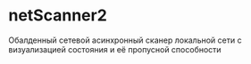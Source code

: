 # netScanner2
Обалденный сетевой асинхронный сканер локальной сети с визуализацией состояния и её пропусной способности
